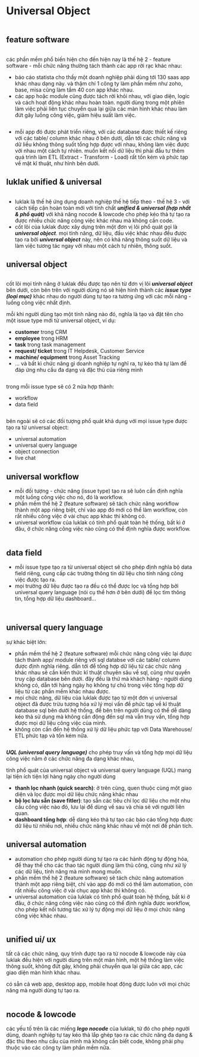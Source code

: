 # Universal Object

<figure><img src="../.gitbook/assets/image (490).png" alt=""><figcaption></figcaption></figure>

## feature software

<figure><img src="../.gitbook/assets/image (406).png" alt=""><figcaption></figcaption></figure>

các phần mềm phổ biến hiện cho đến hiện nay là thế hệ 2 - feature software - mỗi chức năng thường tách thành các app rời rạc khác nhau:

* báo cáo statista cho thấy một doanh nghiệp phải dùng tới 130 saas app khác nhau dạng này. và thậm chí 1 công ty làm phần mềm như zoho, base, misa cũng làm tầm 40 con app khác nhau.
* các app hoặc module cũng được tách rời khỏi nhau, với giao diện, logic và cách hoạt động khác nhau hoàn toàn. người dùng trong một phiên làm việc phải liên tục chuyển qua lại giữa các màn hình khác nhau làm đứt gãy luồng công việc, giảm hiệu suất làm việc.

<figure><img src="../.gitbook/assets/image (407).png" alt=""><figcaption></figcaption></figure>

* mỗi app đó được phát triển riêng, với các database được thiết kế riêng với các table/ column khác nhau ở bên dưới, dẫn tới các chức năng và dữ liều không thông suốt tổng hợp được với nhau, không làm việc được với nhau một cách tự nhiên. muốn kết nối dữ liệu thì phải đầu tư thêm quá trình làm ETL (Extract - Transform - Load) rất tốn kém và phức tạp về mặt kĩ thuật, như hình bên dưới.

## luklak unified & universal

<figure><img src="../.gitbook/assets/image (408).png" alt=""><figcaption></figcaption></figure>

* luklak là thế hệ ứng dụng doanh nghiệp thế hệ tiếp theo - thế hệ 3 - với cách tiếp cận hoàn toàn mới với tính chất _**unified & universal (hợp nhất & phổ quát)**_ với khả năng nocode & lowcode cho phép kéo thả tự tạo ra được nhiều chức năng công việc khác nhau mà không cần code.
* cốt lõi của luklak được xây dựng trên một đơn vị lõi phổ quát gọi là _**universal object**_. mọi tính năng, dữ liệu, đầu việc khác nhau đều được tạo ra bởi _**universal object**_ này, nên có khả năng thông suốt dữ liệu và làm việc tương tác ngay với nhau một cách tự nhiên, thông suốt.

## universal object

<figure><img src="../.gitbook/assets/image (409).png" alt=""><figcaption></figcaption></figure>

cốt lõi mọi tính năng ở luklak đều được tạo nên từ đơn vị lõi _**universal object**_ bên dưới, còn bên trên với người dùng nó sẽ hiện hình thành các _**issue type (loại mục)**_ khác nhau do người dùng tự tạo ra tương ứng với các mỗi năng - luồng công việc nhất định.

mỗi khi người dùng tạo một tính năng nào đó, nghĩa là tạo và đặt tên cho một issue type mới từ universal object, ví dụ:

* **customer** trong CRM
* **employee** trong HRM
* **task** trong task management
* **request/ ticket** trong IT Helpdesk, Customer Service
* **machine/ equipment** trong Asset Tracking
* … và bất kì chức năng gì doanh nghiệp tự nghĩ ra, tự kéo thả tự làm để đáp ứng nhu cầu đa dạng và đặc thù của riêng mình

<figure><img src="../.gitbook/assets/image (477).png" alt=""><figcaption></figcaption></figure>

trong mỗi issue type sẽ có 2 nửa hợp thành:

* workflow
* data field

<figure><img src="../.gitbook/assets/image (448).png" alt=""><figcaption></figcaption></figure>

bên ngoài sẽ có các đối tượng phổ quát khả dụng với mọi issue type được tạo ra từ universal object:

* universal automation
* universal query language
* object connection
* live chat



## universal workflow

* mỗi đối tượng - chức năng (issue type) tạo ra sẽ luôn cần định nghĩa một luồng công việc cho nó, đó là workflow.
* phần mềm thế hệ 2 (feature software) sẽ tách chức năng workflow thành một app riêng biệt, chỉ vào app đó mới có thể làm workflow, còn rất nhiều công việc ở vài chục app khác thì không có.
* universal workflow của luklak có tính phổ quát toàn hệ thống, bất kì ở đâu, ở chức năng công việc nào cũng có thể định nghĩa được workflow.

<figure><img src="../.gitbook/assets/image (410).png" alt=""><figcaption></figcaption></figure>

## data field

* mỗi issue type tạo ra từ universal object sẽ cho phép định nghĩa bộ data field riêng, cung cấp các trường thông tin dữ liệu cho tính năng công việc được tạo ra.
* mọi trường dữ liệu được tạo ra đều có thể được lọc và tổng hợp bởi universal query language (nói cụ thể hơn ở bên dưới) để lọc tìm thông tin, tổng hợp dữ liệu dashboard…

<figure><img src="../.gitbook/assets/image (411).png" alt=""><figcaption></figcaption></figure>

<figure><img src="../.gitbook/assets/image (413).png" alt=""><figcaption></figcaption></figure>

## universal query language

sự khác biệt lớn:

* phần mềm thế hệ 2 (feature software) mỗi chức năng công việc lại được tách thành app/ module riêng với sql databse với các table/ column được định nghĩa riêng. dẫn tới để tổng hợp dữ liệu từ các chức năng khác nhau sẽ cần kiến thức kĩ thuật chuyên sâu về sql, cũng như quyền truy cập database bên dưới. đây đều là thứ mà khách hàng - người dùng không có, dẫn tới hàng ngày họ không tự chủ trong việc tổng hợp dữ liệu từ các phần mềm khác nhau được.
* mọi chức năng, dữ liệu của luklak được tạo từ một đơn vị universal object đã được trừu tượng hóa xử lý mọi vấn đề phức tạp về kĩ thuật database sql bên dưới hệ thống, để bên trên người dùng có thể dễ dàng kéo thả sử dụng mà không cần động đến sql mà vẫn truy vấn, tổng hợp được mọi dữ liệu công việc của mình.
* không còn cần đến hệ thống xử lý dữ liệu phức tạp với Data Warehouse/ ETL phức tạp và tốn kém nữa.

<figure><img src="../.gitbook/assets/image (412).png" alt=""><figcaption></figcaption></figure>

_**UQL (universal query language)**_ cho phép truy vấn và tổng hợp mọi dữ liệu công việc nằm ở các chức năng đa dạng khác nhau,

tính phổ quát của universal object và universal query language (UQL) mang lại tiện ích tiện lợi hàng ngày cho người dùng

* **thanh lọc nhanh (quick search)**: ở trên cùng, quen thuộc cùng một giao diện và lọc được mọi dữ liệu chức năng khác nhau
* **bộ lọc lưu sẵn (save fitler)**: tạo sẵn các tiêu chí lọc dữ liệu cho một nhu cầu công việc nào đó, lưu lại để dùng về sau và chia sẻ với người liên quan.
* **dashboard tổng hợp**: dễ dàng kéo thả tự tạo các báo cáo tổng hợp được dữ liệu từ nhiều nơi, nhiều chức năng khác nhau về một nơi để phân tích.

## universal automation

* automation cho phép người dùng tự tạo ra các hành động tự động hóa, để thay thế cho các thao tác người dùng làm thủ công, cũng như xử lý các dữ liệu, tính năng mà mình mong muốn.
* phần mềm thế hệ 2 (feature software) sẽ tách chức năng automation thành một app riêng biệt, chỉ vào app đó mới có thể làm automation, còn rất nhiều công việc ở vài chục app khác thì không có.
* universal automation của luklak có tính phổ quát toàn hệ thống, bất kì ở đâu, ở chức năng công việc nào cũng có thể định nghĩa được workflow, cho phép kết nối tương tác xử lý tự động mọi dữ liệu ở mọi chức năng công việc khác nhau.

<figure><img src="../.gitbook/assets/image (414).png" alt=""><figcaption></figcaption></figure>

## unified ui/ ux

tất cả các chức năng, quy trình được tạo ra từ nocode & lowcode này của luklak đều hiện với người dùng trên một màn hình, một hệ thống làm việc thông suốt, không đứt gãy, không phải chuyển qua lại giữa các app, các giao diện màn hình khác nhau.

có sẵn cả web app, desktop app, mobile hoạt động được luôn với mọi chức năng mà người dùng tự tạo ra.

<figure><img src="../.gitbook/assets/image (415).png" alt=""><figcaption></figcaption></figure>

## nocode & lowcode

các yếu tố trên là các miếng _**lego nocode**_ của luklak, từ đó cho phép người dùng, doanh nghiệp tự tay kéo thả lắp ghép tạo ra các chức năng đa dạng & đặc thù theo nhu cầu của mình mà không cần biết code, không phải phụ thuộc vào các công ty làm phần mềm nữa.

<figure><img src="../.gitbook/assets/image (416).png" alt=""><figcaption></figcaption></figure>

<figure><img src="../.gitbook/assets/image (417).png" alt=""><figcaption></figcaption></figure>
